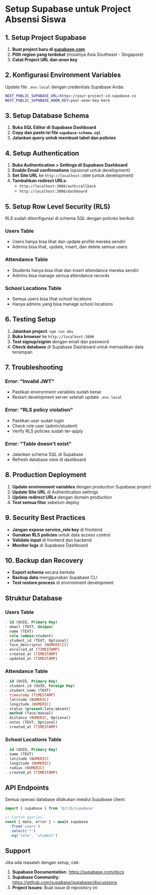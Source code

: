 # Setup Supabase untuk Project Absensi Siswa

## 1. Setup Project Supabase

1. **Buat project baru di [supabase.com](https://supabase.com)**
2. **Pilih region yang terdekat** (misalnya Asia Southeast - Singapore)
3. **Catat Project URL dan anon key**

## 2. Konfigurasi Environment Variables

Update file `.env.local` dengan credentials Supabase Anda:

```bash
NEXT_PUBLIC_SUPABASE_URL=https://your-project-id.supabase.co
NEXT_PUBLIC_SUPABASE_ANON_KEY=your-anon-key-here
```

## 3. Setup Database Schema

1. **Buka SQL Editor di Supabase Dashboard**
2. **Copy dan paste isi file `supabase-schema.sql`**
3. **Jalankan query untuk membuat tabel dan policies**

## 4. Setup Authentication

1. **Buka Authentication > Settings di Supabase Dashboard**
2. **Enable Email confirmations** (opsional untuk development)
3. **Set Site URL** ke `http://localhost:3000` (untuk development)
4. **Tambahkan redirect URLs**:
   - `http://localhost:3000/auth/callback`
   - `http://localhost:3000/dashboard`

## 5. Setup Row Level Security (RLS)

RLS sudah dikonfigurasi di schema SQL dengan policies berikut:

### Users Table
- Users hanya bisa lihat dan update profile mereka sendiri
- Admins bisa lihat, update, insert, dan delete semua users

### Attendance Table
- Students hanya bisa lihat dan insert attendance mereka sendiri
- Admins bisa manage semua attendance records

### School Locations Table
- Semua users bisa lihat school locations
- Hanya admins yang bisa manage school locations

## 6. Testing Setup

1. **Jalankan project**: `npm run dev`
2. **Buka browser** ke `http://localhost:3000`
3. **Test signup/signin** dengan email dan password
4. **Check database** di Supabase Dashboard untuk memastikan data tersimpan

## 7. Troubleshooting

### Error: "Invalid JWT"
- Pastikan environment variables sudah benar
- Restart development server setelah update `.env.local`

### Error: "RLS policy violation"
- Pastikan user sudah login
- Check role user (admin/student)
- Verify RLS policies sudah ter-apply

### Error: "Table doesn't exist"
- Jalankan schema SQL di Supabase
- Refresh database view di dashboard

## 8. Production Deployment

1. **Update environment variables** dengan production Supabase project
2. **Update Site URL** di Authentication settings
3. **Update redirect URLs** dengan domain production
4. **Test semua fitur** sebelum deploy

## 9. Security Best Practices

- **Jangan expose service_role key** di frontend
- **Gunakan RLS policies** untuk data access control
- **Validate input** di frontend dan backend
- **Monitor logs** di Supabase Dashboard

## 10. Backup dan Recovery

- **Export schema** secara berkala
- **Backup data** menggunakan Supabase CLI
- **Test restore process** di environment development

## Struktur Database

### Users Table
```sql
- id (UUID, Primary Key)
- email (TEXT, Unique)
- name (TEXT)
- role (admin/student)
- student_id (TEXT, Optional)
- face_descriptor (NUMERIC[])
- enrolled_at (TIMESTAMP)
- created_at (TIMESTAMP)
- updated_at (TIMESTAMP)
```

### Attendance Table
```sql
- id (UUID, Primary Key)
- student_id (UUID, Foreign Key)
- student_name (TEXT)
- timestamp (TIMESTAMP)
- latitude (NUMERIC)
- longitude (NUMERIC)
- status (present/late/absent)
- method (face/manual)
- distance (NUMERIC, Optional)
- notes (TEXT, Optional)
- created_at (TIMESTAMP)
```

### School Locations Table
```sql
- id (UUID, Primary Key)
- name (TEXT)
- latitude (NUMERIC)
- longitude (NUMERIC)
- radius (NUMERIC)
- created_at (TIMESTAMP)
```

## API Endpoints

Semua operasi database dilakukan melalui Supabase client:

```typescript
import { supabase } from '@/lib/supabase'

// Contoh queries
const { data, error } = await supabase
  .from('users')
  .select('*')
  .eq('role', 'student')
```

## Support

Jika ada masalah dengan setup, cek:
1. **Supabase Documentation**: https://supabase.com/docs
2. **Supabase Community**: https://github.com/supabase/supabase/discussions
3. **Project Issues**: Buat issue di repository ini 